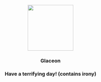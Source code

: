 <p align="center">
    <img src="https://raw.githubusercontent.com/PokeAPI/sprites/master/sprites/pokemon/471.png" width="150" height="150">
</p>
<h3 align="center"> <b>Glaceon</b></h3>
<h3 align="center">Have a terrifying day! (contains irony)</h3>
